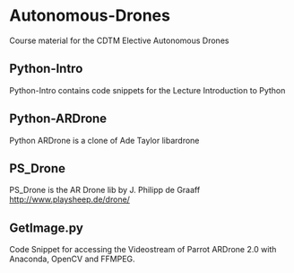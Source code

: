 # Autonomous-Drones
Course material for the CDTM Elective Autonomous Drones

## Python-Intro
Python-Intro contains code snippets for the Lecture Introduction to Python

## Python-ARDrone
Python ARDrone is a clone of Ade Taylor libardrone

## PS_Drone
PS_Drone is the AR Drone lib by J. Philipp de Graaff http://www.playsheep.de/drone/

## GetImage.py
Code Snippet for accessing the Videostream of Parrot ARDrone 2.0 with Anaconda, OpenCV and FFMPEG.

